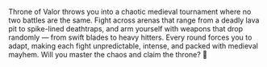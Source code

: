 Throne of Valor throws you into a chaotic medieval tournament where no two battles are the same. Fight across arenas that range from a deadly lava pit to spike-lined deathtraps, and arm yourself with weapons that drop randomly — from swift blades to heavy hitters. Every round forces you to adapt, making each fight unpredictable, intense, and packed with medieval mayhem. Will you master the chaos and claim the throne? 👑